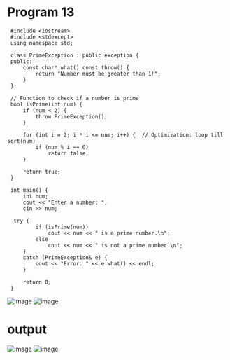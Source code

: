 # Program 13
     #include <iostream>
     #include <stdexcept>
     using namespace std;

     class PrimeException : public exception {
     public:
         const char* what() const throw() {
             return "Number must be greater than 1!";
         }
     };

     // Function to check if a number is prime
     bool isPrime(int num) {
         if (num < 2) {
             throw PrimeException();
         }
    
         for (int i = 2; i * i <= num; i++) {  // Optimization: loop till sqrt(num)
             if (num % i == 0)
                 return false;
         }
    
         return true;
     }

     int main() {
         int num;
         cout << "Enter a number: ";
         cin >> num;

      try {
             if (isPrime(num))
                 cout << num << " is a prime number.\n";
             else
                 cout << num << " is not a prime number.\n";
         } 
         catch (PrimeException& e) {
             cout << "Error: " << e.what() << endl;
         }

         return 0;
     }



![image](https://github.com/user-attachments/assets/3d454c2d-69d1-483e-abab-9422ae59c320)
![image](https://github.com/user-attachments/assets/f3672b8e-7c48-45ff-a1c1-3532beea23f3)
# output
![image](https://github.com/user-attachments/assets/c524aa53-e955-4e5c-805a-224911974603)
![image](https://github.com/user-attachments/assets/4ca2de9c-8340-49b9-bc39-998f1c0d5ad8)







